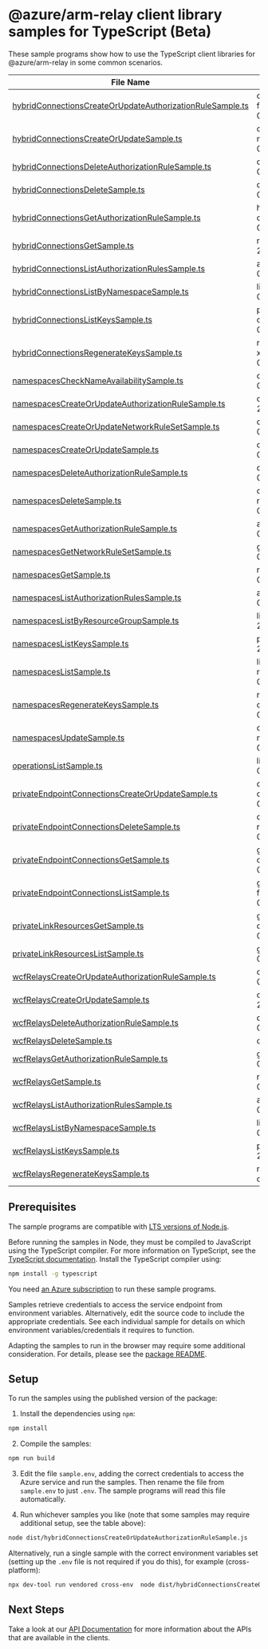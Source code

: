 # @azure/arm-relay client library samples for TypeScript (Beta)

These sample programs show how to use the TypeScript client libraries for @azure/arm-relay in some common scenarios.

| **File Name**                                                                                                       | **Description**                                                                                                                                                                                          |
| ------------------------------------------------------------------------------------------------------------------- | -------------------------------------------------------------------------------------------------------------------------------------------------------------------------------------------------------- |
| [hybridConnectionsCreateOrUpdateAuthorizationRuleSample.ts][hybridconnectionscreateorupdateauthorizationrulesample] | creates or updates an authorization rule for a hybrid connection. x-ms-original-file: 2024-01-01/HybridConnection/RelayHybridConnectionAuthorizationRuleCreate.json                                      |
| [hybridConnectionsCreateOrUpdateSample.ts][hybridconnectionscreateorupdatesample]                                   | creates or updates a service hybrid connection. This operation is idempotent. x-ms-original-file: 2024-01-01/HybridConnection/RelayHybridConnectionCreate.json                                           |
| [hybridConnectionsDeleteAuthorizationRuleSample.ts][hybridconnectionsdeleteauthorizationrulesample]                 | deletes a hybrid connection authorization rule. x-ms-original-file: 2024-01-01/HybridConnection/RelayHybridConnectionAuthorizationRuleDelete.json                                                        |
| [hybridConnectionsDeleteSample.ts][hybridconnectionsdeletesample]                                                   | deletes a hybrid connection. x-ms-original-file: 2024-01-01/HybridConnection/RelayHybridconnectionDelete.json                                                                                            |
| [hybridConnectionsGetAuthorizationRuleSample.ts][hybridconnectionsgetauthorizationrulesample]                       | hybrid connection authorization rule for a hybrid connection by name. x-ms-original-file: 2024-01-01/HybridConnection/RelayHybridConnectionAuthorizationRuleGet.json                                     |
| [hybridConnectionsGetSample.ts][hybridconnectionsgetsample]                                                         | returns the description for the specified hybrid connection. x-ms-original-file: 2024-01-01/HybridConnection/RelayHybridConnectionGet.json                                                               |
| [hybridConnectionsListAuthorizationRulesSample.ts][hybridconnectionslistauthorizationrulessample]                   | authorization rules for a hybrid connection. x-ms-original-file: 2024-01-01/HybridConnection/RelayHybridConnectionAuthorizationRuleListAll.json                                                          |
| [hybridConnectionsListByNamespaceSample.ts][hybridconnectionslistbynamespacesample]                                 | lists the hybrid connection within the namespace. x-ms-original-file: 2024-01-01/HybridConnection/RelayHybridConnectionListAll.json                                                                      |
| [hybridConnectionsListKeysSample.ts][hybridconnectionslistkeyssample]                                               | primary and secondary connection strings to the hybrid connection. x-ms-original-file: 2024-01-01/HybridConnection/RelayHybridConnectionAuthorizationRuleListKey.json                                    |
| [hybridConnectionsRegenerateKeysSample.ts][hybridconnectionsregeneratekeyssample]                                   | regenerates the primary or secondary connection strings to the hybrid connection. x-ms-original-file: 2024-01-01/HybridConnection/RelayHybridConnectionAuthorizationRuleRegenerateKey.json               |
| [namespacesCheckNameAvailabilitySample.ts][namespaceschecknameavailabilitysample]                                   | check the specified namespace name availability. x-ms-original-file: 2024-01-01/NameSpaces/RelayNameSpaceCheckNameAvailability.json                                                                      |
| [namespacesCreateOrUpdateAuthorizationRuleSample.ts][namespacescreateorupdateauthorizationrulesample]               | creates or updates an authorization rule for a namespace. x-ms-original-file: 2024-01-01/NameSpaces/RelayNameSpaceAuthorizationRuleCreate.json                                                           |
| [namespacesCreateOrUpdateNetworkRuleSetSample.ts][namespacescreateorupdatenetworkrulesetsample]                     | create or update NetworkRuleSet for a Namespace. x-ms-original-file: 2024-01-01/VirtualNetworkRules/RelayNetworkRuleSetCreate.json                                                                       |
| [namespacesCreateOrUpdateSample.ts][namespacescreateorupdatesample]                                                 | create Azure Relay namespace. x-ms-original-file: 2024-01-01/NameSpaces/RelayNameSpaceCreate.json                                                                                                        |
| [namespacesDeleteAuthorizationRuleSample.ts][namespacesdeleteauthorizationrulesample]                               | deletes a namespace authorization rule. x-ms-original-file: 2024-01-01/NameSpaces/RelayNameSpaceAuthorizationRuleDelete.json                                                                             |
| [namespacesDeleteSample.ts][namespacesdeletesample]                                                                 | deletes an existing namespace. This operation also removes all associated resources under the namespace. x-ms-original-file: 2024-01-01/NameSpaces/RelayNameSpaceDelete.json                             |
| [namespacesGetAuthorizationRuleSample.ts][namespacesgetauthorizationrulesample]                                     | authorization rule for a namespace by name. x-ms-original-file: 2024-01-01/NameSpaces/RelayNameSpaceAuthorizationRuleGet.json                                                                            |
| [namespacesGetNetworkRuleSetSample.ts][namespacesgetnetworkrulesetsample]                                           | gets NetworkRuleSet for a Namespace. x-ms-original-file: 2024-01-01/VirtualNetworkRules/RelayNetworkRuleSetGet.json                                                                                      |
| [namespacesGetSample.ts][namespacesgetsample]                                                                       | returns the description for the specified namespace. x-ms-original-file: 2024-01-01/NameSpaces/RelayNameSpaceGet.json                                                                                    |
| [namespacesListAuthorizationRulesSample.ts][namespaceslistauthorizationrulessample]                                 | authorization rules for a namespace. x-ms-original-file: 2024-01-01/NameSpaces/RelayNameSpaceAuthorizationRuleListAll.json                                                                               |
| [namespacesListByResourceGroupSample.ts][namespaceslistbyresourcegroupsample]                                       | lists all the available namespaces within the ResourceGroup. x-ms-original-file: 2024-01-01/NameSpaces/RelayNameSpaceListByResourceGroup.json                                                            |
| [namespacesListKeysSample.ts][namespaceslistkeyssample]                                                             | primary and secondary connection strings to the namespace. x-ms-original-file: 2024-01-01/NameSpaces/RelayNameSpaceAuthorizationRuleListKey.json                                                         |
| [namespacesListSample.ts][namespaceslistsample]                                                                     | lists all the available namespaces within the subscription regardless of the resourceGroups. x-ms-original-file: 2024-01-01/NameSpaces/RelayNameSpaceListBySubscription.json                             |
| [namespacesRegenerateKeysSample.ts][namespacesregeneratekeyssample]                                                 | regenerates the primary or secondary connection strings to the namespace. x-ms-original-file: 2024-01-01/NameSpaces/RelayNameSpaceAuthorizationRuleRegenerateKey.json                                    |
| [namespacesUpdateSample.ts][namespacesupdatesample]                                                                 | creates or updates a namespace. Once created, this namespace's resource manifest is immutable. This operation is idempotent. x-ms-original-file: 2024-01-01/NameSpaces/RelayNameSpaceUpdate.json         |
| [operationsListSample.ts][operationslistsample]                                                                     | list the operations for the provider x-ms-original-file: 2024-01-01/RelayOperations_List.json                                                                                                            |
| [privateEndpointConnectionsCreateOrUpdateSample.ts][privateendpointconnectionscreateorupdatesample]                 | creates or updates PrivateEndpointConnections of service namespace. x-ms-original-file: 2024-01-01/PrivateEndpointConnections/PrivateEndpointConnectionsCreate.json                                      |
| [privateEndpointConnectionsDeleteSample.ts][privateendpointconnectionsdeletesample]                                 | deletes an existing namespace. This operation also removes all associated resources under the namespace. x-ms-original-file: 2024-01-01/PrivateEndpointConnections/PrivateEndpointConnectionsDelete.json |
| [privateEndpointConnectionsGetSample.ts][privateendpointconnectionsgetsample]                                       | gets a description for the specified Private Endpoint Connection name. x-ms-original-file: 2024-01-01/PrivateEndpointConnections/PrivateEndpointConnectionsGet.json                                      |
| [privateEndpointConnectionsListSample.ts][privateendpointconnectionslistsample]                                     | gets the available PrivateEndpointConnections within a namespace. x-ms-original-file: 2024-01-01/PrivateEndpointConnections/PrivateEndpointConnectionsList.json                                          |
| [privateLinkResourcesGetSample.ts][privatelinkresourcesgetsample]                                                   | gets a description for the specified Private Endpoint Connection name. x-ms-original-file: 2024-01-01/PrivateEndpointConnections/PrivateLinkResourcesGet.json                                            |
| [privateLinkResourcesListSample.ts][privatelinkresourceslistsample]                                                 | gets lists of resources that supports Privatelinks. x-ms-original-file: 2024-01-01/PrivateEndpointConnections/PrivateLinkResourcesList.json                                                              |
| [wcfRelaysCreateOrUpdateAuthorizationRuleSample.ts][wcfrelayscreateorupdateauthorizationrulesample]                 | creates or updates an authorization rule for a WCF relay. x-ms-original-file: 2024-01-01/Relay/RelayAuthorizationRuleCreate.json                                                                         |
| [wcfRelaysCreateOrUpdateSample.ts][wcfrelayscreateorupdatesample]                                                   | creates or updates a WCF relay. This operation is idempotent. x-ms-original-file: 2024-01-01/Relay/RelayCreate.json                                                                                      |
| [wcfRelaysDeleteAuthorizationRuleSample.ts][wcfrelaysdeleteauthorizationrulesample]                                 | deletes a WCF relay authorization rule. x-ms-original-file: 2024-01-01/Relay/RelayAuthorizationRuleDelete.json                                                                                           |
| [wcfRelaysDeleteSample.ts][wcfrelaysdeletesample]                                                                   | deletes a WCF relay. x-ms-original-file: 2024-01-01/Relay/RelayDelete.json                                                                                                                               |
| [wcfRelaysGetAuthorizationRuleSample.ts][wcfrelaysgetauthorizationrulesample]                                       | get authorizationRule for a WCF relay by name. x-ms-original-file: 2024-01-01/Relay/RelayAuthorizationRuleGet.json                                                                                       |
| [wcfRelaysGetSample.ts][wcfrelaysgetsample]                                                                         | returns the description for the specified WCF relay. x-ms-original-file: 2024-01-01/Relay/RelayGet.json                                                                                                  |
| [wcfRelaysListAuthorizationRulesSample.ts][wcfrelayslistauthorizationrulessample]                                   | authorization rules for a WCF relay. x-ms-original-file: 2024-01-01/Relay/RelayAuthorizationRuleListAll.json                                                                                             |
| [wcfRelaysListByNamespaceSample.ts][wcfrelayslistbynamespacesample]                                                 | lists the WCF relays within the namespace. x-ms-original-file: 2024-01-01/Relay/RelayListAll.json                                                                                                        |
| [wcfRelaysListKeysSample.ts][wcfrelayslistkeyssample]                                                               | primary and secondary connection strings to the WCF relay. x-ms-original-file: 2024-01-01/Relay/RelayAuthorizationRuleListKey.json                                                                       |
| [wcfRelaysRegenerateKeysSample.ts][wcfrelaysregeneratekeyssample]                                                   | regenerates the primary or secondary connection strings to the WCF relay. x-ms-original-file: 2024-01-01/Relay/RelayAuthorizationRuleRegenerateKey.json                                                  |

## Prerequisites

The sample programs are compatible with [LTS versions of Node.js](https://github.com/nodejs/release#release-schedule).

Before running the samples in Node, they must be compiled to JavaScript using the TypeScript compiler. For more information on TypeScript, see the [TypeScript documentation][typescript]. Install the TypeScript compiler using:

```bash
npm install -g typescript
```

You need [an Azure subscription][freesub] to run these sample programs.

Samples retrieve credentials to access the service endpoint from environment variables. Alternatively, edit the source code to include the appropriate credentials. See each individual sample for details on which environment variables/credentials it requires to function.

Adapting the samples to run in the browser may require some additional consideration. For details, please see the [package README][package].

## Setup

To run the samples using the published version of the package:

1. Install the dependencies using `npm`:

```bash
npm install
```

2. Compile the samples:

```bash
npm run build
```

3. Edit the file `sample.env`, adding the correct credentials to access the Azure service and run the samples. Then rename the file from `sample.env` to just `.env`. The sample programs will read this file automatically.

4. Run whichever samples you like (note that some samples may require additional setup, see the table above):

```bash
node dist/hybridConnectionsCreateOrUpdateAuthorizationRuleSample.js
```

Alternatively, run a single sample with the correct environment variables set (setting up the `.env` file is not required if you do this), for example (cross-platform):

```bash
npx dev-tool run vendored cross-env  node dist/hybridConnectionsCreateOrUpdateAuthorizationRuleSample.js
```

## Next Steps

Take a look at our [API Documentation][apiref] for more information about the APIs that are available in the clients.

[hybridconnectionscreateorupdateauthorizationrulesample]: https://github.com/Azure/azure-sdk-for-js/blob/main/sdk/relay/arm-relay/samples/v4-beta/typescript/src/hybridConnectionsCreateOrUpdateAuthorizationRuleSample.ts
[hybridconnectionscreateorupdatesample]: https://github.com/Azure/azure-sdk-for-js/blob/main/sdk/relay/arm-relay/samples/v4-beta/typescript/src/hybridConnectionsCreateOrUpdateSample.ts
[hybridconnectionsdeleteauthorizationrulesample]: https://github.com/Azure/azure-sdk-for-js/blob/main/sdk/relay/arm-relay/samples/v4-beta/typescript/src/hybridConnectionsDeleteAuthorizationRuleSample.ts
[hybridconnectionsdeletesample]: https://github.com/Azure/azure-sdk-for-js/blob/main/sdk/relay/arm-relay/samples/v4-beta/typescript/src/hybridConnectionsDeleteSample.ts
[hybridconnectionsgetauthorizationrulesample]: https://github.com/Azure/azure-sdk-for-js/blob/main/sdk/relay/arm-relay/samples/v4-beta/typescript/src/hybridConnectionsGetAuthorizationRuleSample.ts
[hybridconnectionsgetsample]: https://github.com/Azure/azure-sdk-for-js/blob/main/sdk/relay/arm-relay/samples/v4-beta/typescript/src/hybridConnectionsGetSample.ts
[hybridconnectionslistauthorizationrulessample]: https://github.com/Azure/azure-sdk-for-js/blob/main/sdk/relay/arm-relay/samples/v4-beta/typescript/src/hybridConnectionsListAuthorizationRulesSample.ts
[hybridconnectionslistbynamespacesample]: https://github.com/Azure/azure-sdk-for-js/blob/main/sdk/relay/arm-relay/samples/v4-beta/typescript/src/hybridConnectionsListByNamespaceSample.ts
[hybridconnectionslistkeyssample]: https://github.com/Azure/azure-sdk-for-js/blob/main/sdk/relay/arm-relay/samples/v4-beta/typescript/src/hybridConnectionsListKeysSample.ts
[hybridconnectionsregeneratekeyssample]: https://github.com/Azure/azure-sdk-for-js/blob/main/sdk/relay/arm-relay/samples/v4-beta/typescript/src/hybridConnectionsRegenerateKeysSample.ts
[namespaceschecknameavailabilitysample]: https://github.com/Azure/azure-sdk-for-js/blob/main/sdk/relay/arm-relay/samples/v4-beta/typescript/src/namespacesCheckNameAvailabilitySample.ts
[namespacescreateorupdateauthorizationrulesample]: https://github.com/Azure/azure-sdk-for-js/blob/main/sdk/relay/arm-relay/samples/v4-beta/typescript/src/namespacesCreateOrUpdateAuthorizationRuleSample.ts
[namespacescreateorupdatenetworkrulesetsample]: https://github.com/Azure/azure-sdk-for-js/blob/main/sdk/relay/arm-relay/samples/v4-beta/typescript/src/namespacesCreateOrUpdateNetworkRuleSetSample.ts
[namespacescreateorupdatesample]: https://github.com/Azure/azure-sdk-for-js/blob/main/sdk/relay/arm-relay/samples/v4-beta/typescript/src/namespacesCreateOrUpdateSample.ts
[namespacesdeleteauthorizationrulesample]: https://github.com/Azure/azure-sdk-for-js/blob/main/sdk/relay/arm-relay/samples/v4-beta/typescript/src/namespacesDeleteAuthorizationRuleSample.ts
[namespacesdeletesample]: https://github.com/Azure/azure-sdk-for-js/blob/main/sdk/relay/arm-relay/samples/v4-beta/typescript/src/namespacesDeleteSample.ts
[namespacesgetauthorizationrulesample]: https://github.com/Azure/azure-sdk-for-js/blob/main/sdk/relay/arm-relay/samples/v4-beta/typescript/src/namespacesGetAuthorizationRuleSample.ts
[namespacesgetnetworkrulesetsample]: https://github.com/Azure/azure-sdk-for-js/blob/main/sdk/relay/arm-relay/samples/v4-beta/typescript/src/namespacesGetNetworkRuleSetSample.ts
[namespacesgetsample]: https://github.com/Azure/azure-sdk-for-js/blob/main/sdk/relay/arm-relay/samples/v4-beta/typescript/src/namespacesGetSample.ts
[namespaceslistauthorizationrulessample]: https://github.com/Azure/azure-sdk-for-js/blob/main/sdk/relay/arm-relay/samples/v4-beta/typescript/src/namespacesListAuthorizationRulesSample.ts
[namespaceslistbyresourcegroupsample]: https://github.com/Azure/azure-sdk-for-js/blob/main/sdk/relay/arm-relay/samples/v4-beta/typescript/src/namespacesListByResourceGroupSample.ts
[namespaceslistkeyssample]: https://github.com/Azure/azure-sdk-for-js/blob/main/sdk/relay/arm-relay/samples/v4-beta/typescript/src/namespacesListKeysSample.ts
[namespaceslistsample]: https://github.com/Azure/azure-sdk-for-js/blob/main/sdk/relay/arm-relay/samples/v4-beta/typescript/src/namespacesListSample.ts
[namespacesregeneratekeyssample]: https://github.com/Azure/azure-sdk-for-js/blob/main/sdk/relay/arm-relay/samples/v4-beta/typescript/src/namespacesRegenerateKeysSample.ts
[namespacesupdatesample]: https://github.com/Azure/azure-sdk-for-js/blob/main/sdk/relay/arm-relay/samples/v4-beta/typescript/src/namespacesUpdateSample.ts
[operationslistsample]: https://github.com/Azure/azure-sdk-for-js/blob/main/sdk/relay/arm-relay/samples/v4-beta/typescript/src/operationsListSample.ts
[privateendpointconnectionscreateorupdatesample]: https://github.com/Azure/azure-sdk-for-js/blob/main/sdk/relay/arm-relay/samples/v4-beta/typescript/src/privateEndpointConnectionsCreateOrUpdateSample.ts
[privateendpointconnectionsdeletesample]: https://github.com/Azure/azure-sdk-for-js/blob/main/sdk/relay/arm-relay/samples/v4-beta/typescript/src/privateEndpointConnectionsDeleteSample.ts
[privateendpointconnectionsgetsample]: https://github.com/Azure/azure-sdk-for-js/blob/main/sdk/relay/arm-relay/samples/v4-beta/typescript/src/privateEndpointConnectionsGetSample.ts
[privateendpointconnectionslistsample]: https://github.com/Azure/azure-sdk-for-js/blob/main/sdk/relay/arm-relay/samples/v4-beta/typescript/src/privateEndpointConnectionsListSample.ts
[privatelinkresourcesgetsample]: https://github.com/Azure/azure-sdk-for-js/blob/main/sdk/relay/arm-relay/samples/v4-beta/typescript/src/privateLinkResourcesGetSample.ts
[privatelinkresourceslistsample]: https://github.com/Azure/azure-sdk-for-js/blob/main/sdk/relay/arm-relay/samples/v4-beta/typescript/src/privateLinkResourcesListSample.ts
[wcfrelayscreateorupdateauthorizationrulesample]: https://github.com/Azure/azure-sdk-for-js/blob/main/sdk/relay/arm-relay/samples/v4-beta/typescript/src/wcfRelaysCreateOrUpdateAuthorizationRuleSample.ts
[wcfrelayscreateorupdatesample]: https://github.com/Azure/azure-sdk-for-js/blob/main/sdk/relay/arm-relay/samples/v4-beta/typescript/src/wcfRelaysCreateOrUpdateSample.ts
[wcfrelaysdeleteauthorizationrulesample]: https://github.com/Azure/azure-sdk-for-js/blob/main/sdk/relay/arm-relay/samples/v4-beta/typescript/src/wcfRelaysDeleteAuthorizationRuleSample.ts
[wcfrelaysdeletesample]: https://github.com/Azure/azure-sdk-for-js/blob/main/sdk/relay/arm-relay/samples/v4-beta/typescript/src/wcfRelaysDeleteSample.ts
[wcfrelaysgetauthorizationrulesample]: https://github.com/Azure/azure-sdk-for-js/blob/main/sdk/relay/arm-relay/samples/v4-beta/typescript/src/wcfRelaysGetAuthorizationRuleSample.ts
[wcfrelaysgetsample]: https://github.com/Azure/azure-sdk-for-js/blob/main/sdk/relay/arm-relay/samples/v4-beta/typescript/src/wcfRelaysGetSample.ts
[wcfrelayslistauthorizationrulessample]: https://github.com/Azure/azure-sdk-for-js/blob/main/sdk/relay/arm-relay/samples/v4-beta/typescript/src/wcfRelaysListAuthorizationRulesSample.ts
[wcfrelayslistbynamespacesample]: https://github.com/Azure/azure-sdk-for-js/blob/main/sdk/relay/arm-relay/samples/v4-beta/typescript/src/wcfRelaysListByNamespaceSample.ts
[wcfrelayslistkeyssample]: https://github.com/Azure/azure-sdk-for-js/blob/main/sdk/relay/arm-relay/samples/v4-beta/typescript/src/wcfRelaysListKeysSample.ts
[wcfrelaysregeneratekeyssample]: https://github.com/Azure/azure-sdk-for-js/blob/main/sdk/relay/arm-relay/samples/v4-beta/typescript/src/wcfRelaysRegenerateKeysSample.ts
[apiref]: https://learn.microsoft.com/javascript/api/@azure/arm-relay?view=azure-node-preview
[freesub]: https://azure.microsoft.com/free/
[package]: https://github.com/Azure/azure-sdk-for-js/tree/main/sdk/relay/arm-relay/README.md
[typescript]: https://www.typescriptlang.org/docs/home.html
